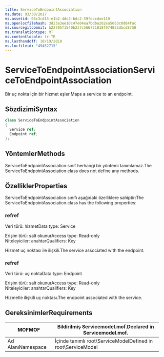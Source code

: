 ```yaml
---
title: ServiceToEndpointAssociation
ms.date: 03/30/2017
ms.assetid: 03c3cd15-e1b2-4dc2-bdc2-59fdccdae110
ms.openlocfilehash: 3d23a3ee10c47e04ea7bdba202ea5063c0d84fac
ms.sourcegitcommit: b22705f1540b237c566721018f974822d5cd8758
ms.translationtype: MT
ms.contentlocale: tr-TR
ms.lasthandoff: 10/19/2018
ms.locfileid: "49452715"
---
```

# <a name="servicetoendpointassociation"></a><span data-ttu-id="d32ed-102">ServiceToEndpointAssociation</span><span class="sxs-lookup"><span data-stu-id="d32ed-102">ServiceToEndpointAssociation</span></span>
<span data-ttu-id="d32ed-103">Bir uç nokta için bir hizmet eşler.</span><span class="sxs-lookup"><span data-stu-id="d32ed-103">Maps a service to an endpoint.</span></span>  
  
## <a name="syntax"></a><span data-ttu-id="d32ed-104">Sözdizimi</span><span class="sxs-lookup"><span data-stu-id="d32ed-104">Syntax</span></span>  
  
```csharp
class ServiceToEndpointAssociation  
{  
  Service ref;  
  Endpoint ref;  
};  
```  
  
## <a name="methods"></a><span data-ttu-id="d32ed-105">Yöntemler</span><span class="sxs-lookup"><span data-stu-id="d32ed-105">Methods</span></span>  
 <span data-ttu-id="d32ed-106">ServiceToEndpointAssociation sınıf herhangi bir yöntemi tanımlamaz.</span><span class="sxs-lookup"><span data-stu-id="d32ed-106">The ServiceToEndpointAssociation class does not define any methods.</span></span>  
  
## <a name="properties"></a><span data-ttu-id="d32ed-107">Özellikler</span><span class="sxs-lookup"><span data-stu-id="d32ed-107">Properties</span></span>  
 <span data-ttu-id="d32ed-108">ServiceToEndpointAssociation sınıfı aşağıdaki özelliklere sahiptir:</span><span class="sxs-lookup"><span data-stu-id="d32ed-108">The ServiceToEndpointAssociation class has the following properties:</span></span>  
  
### <a name="ref"></a><span data-ttu-id="d32ed-109">ref</span><span class="sxs-lookup"><span data-stu-id="d32ed-109">ref</span></span>  
 <span data-ttu-id="d32ed-110">Veri türü: hizmet</span><span class="sxs-lookup"><span data-stu-id="d32ed-110">Data type: Service</span></span>  
  
 <span data-ttu-id="d32ed-111">Erişim türü: salt okunur</span><span class="sxs-lookup"><span data-stu-id="d32ed-111">Access type: Read-only</span></span>  
<span data-ttu-id="d32ed-112">Niteleyiciler: anahtar</span><span class="sxs-lookup"><span data-stu-id="d32ed-112">Qualifiers: Key</span></span>  
  
 <span data-ttu-id="d32ed-113">Hizmet uç noktası ile ilişkili.</span><span class="sxs-lookup"><span data-stu-id="d32ed-113">The service associated with the endpoint.</span></span>  
  
### <a name="ref"></a><span data-ttu-id="d32ed-114">ref</span><span class="sxs-lookup"><span data-stu-id="d32ed-114">ref</span></span>  
 <span data-ttu-id="d32ed-115">Veri türü: uç nokta</span><span class="sxs-lookup"><span data-stu-id="d32ed-115">Data type: Endpoint</span></span>  
  
 <span data-ttu-id="d32ed-116">Erişim türü: salt okunur</span><span class="sxs-lookup"><span data-stu-id="d32ed-116">Access type: Read-only</span></span>  
<span data-ttu-id="d32ed-117">Niteleyiciler: anahtar</span><span class="sxs-lookup"><span data-stu-id="d32ed-117">Qualifiers: Key</span></span>  
  
 <span data-ttu-id="d32ed-118">Hizmetle ilişkili uç noktası.</span><span class="sxs-lookup"><span data-stu-id="d32ed-118">The endpoint associated with the service.</span></span>  
  
## <a name="requirements"></a><span data-ttu-id="d32ed-119">Gereksinimler</span><span class="sxs-lookup"><span data-stu-id="d32ed-119">Requirements</span></span>  
  
|<span data-ttu-id="d32ed-120">MOF</span><span class="sxs-lookup"><span data-stu-id="d32ed-120">MOF</span></span>|<span data-ttu-id="d32ed-121">Bildirilmiş Servicemodel.mof.</span><span class="sxs-lookup"><span data-stu-id="d32ed-121">Declared in Servicemodel.mof.</span></span>|  
|---------|-----------------------------------|  
|<span data-ttu-id="d32ed-122">Ad Alanı</span><span class="sxs-lookup"><span data-stu-id="d32ed-122">Namespace</span></span>|<span data-ttu-id="d32ed-123">İçinde tanımlı root\ServiceModel</span><span class="sxs-lookup"><span data-stu-id="d32ed-123">Defined in root\ServiceModel</span></span>|
